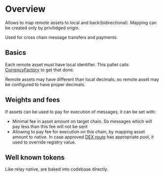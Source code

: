# Overview

Allows to map remote assets to local and back(bidirectional). Mapping can be created only by privilidged origin.

Used for cross chain message transfers and payments.

## Basics

Each remote asset must have local identifier. This pallet calls [CurrencyFactory](../currecy-factory/README.md) to get that done.

Remote assets may have different than local decimals, so remote asset may be configured to have proper decimals.

## Weights and fees

If assets can be used to pay for execution of messages, it can be set with:

- Minimal fee in asset amount on target chain. So messages which will pay less than this fee will not be sent
- Allowing to pay fee for execution on this chain, by mapping asset amount to native. In case approved [DEX route](../dex-router/README.md) has appropriate pool, it used to override registry value.

## Well known tokens

Like relay native, are baked into codebase directly.
